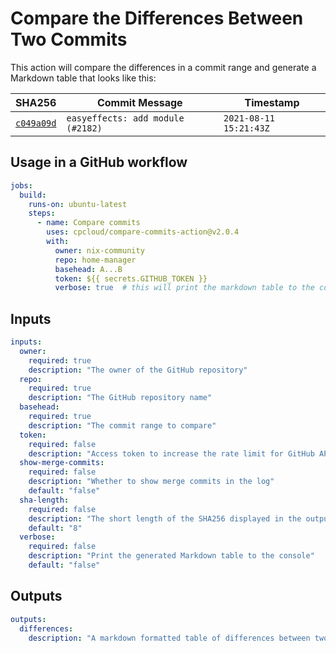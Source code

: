 # Compare the Differences Between Two Commits

This action will compare the differences in a commit range and generate a Markdown table that looks like this:

| SHA256                                                                                                      | Commit Message                    | Timestamp              |
| ----------------------------------------------------------------------------------------------------------- | --------------------------------- | ---------------------- |
| [`c049a09d`](https://github.com/nix-community/home-manager/commit/c049a09d1aa74e78d84cbb76a84a0218956650a6) | `easyeffects: add module (#2182)` | `2021-08-11 15:21:43Z` |

## Usage in a GitHub workflow

```yaml
jobs:
  build:
    runs-on: ubuntu-latest
    steps:
      - name: Compare commits
        uses: cpcloud/compare-commits-action@v2.0.4
        with:
          owner: nix-community
          repo: home-manager
          basehead: A...B
          token: ${{ secrets.GITHUB_TOKEN }}
          verbose: true  # this will print the markdown table to the console
```

## Inputs

```yaml
inputs:
  owner:
    required: true
    description: "The owner of the GitHub repository"
  repo:
    required: true
    description: "The GitHub repository name"
  basehead:
    required: true
    description: "The commit range to compare"
  token:
    required: false
    description: "Access token to increase the rate limit for GitHub API requests, recommended"
  show-merge-commits:
    required: false
    description: "Whether to show merge commits in the log"
    default: "false"
  sha-length:
    required: false
    description: "The short length of the SHA256 displayed in the output table"
    default: "8"
  verbose:
    required: false
    description: "Print the generated Markdown table to the console"
    default: "false"
```

## Outputs

```yaml
outputs:
  differences:
    description: "A markdown formatted table of differences between two commits"
```
